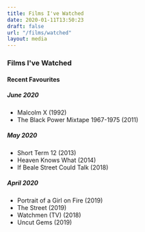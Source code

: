 ```yaml
---
title: Films I've Watched
date: 2020-01-11T13:50:23
draft: false
url: "/films/watched"
layout: media
---
```


### Films I've Watched

#### Recent Favourites
##### June 2020
- Malcolm X (1992)
- The Black Power Mixtape 1967-1975 (2011)

##### May 2020
- Short Term 12 (2013)
- Heaven Knows What (2014)
- If Beale Street Could Talk (2018)

##### April 2020
- Portrait of a Girl on Fire (2019)
- The Street (2019)
- Watchmen (TV) (2018)
- Uncut Gems (2019)
